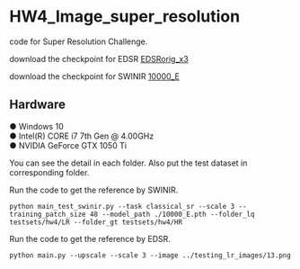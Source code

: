 # HW4_Image_super_resolution
code for  Super Resolution Challenge. <br>

download the checkpoint for EDSR [EDSRorig_x3](https://drive.google.com/drive/u/2/folders/1bO4IDB241njwJPAnAQG6S7knGixDztaQ)

download the checkpoint for SWINIR [10000_E](https://drive.google.com/drive/u/2/folders/1bO4IDB241njwJPAnAQG6S7knGixDztaQ)

## Hardware
● Windows 10 <br>
● Intel(R) CORE i7 7th Gen @ 4.00GHz <br>
● NVIDIA GeForce GTX 1050 Ti <br>

You can see the detail in each folder.
Also put the test dataset in corresponding folder.

Run the code to get the reference by SWINIR.

    python main_test_swinir.py --task classical_sr --scale 3 --training_patch_size 48 --model_path ./10000_E.pth --folder_lq testsets/hw4/LR --folder_gt testsets/hw4/HR
    

Run the code to get the reference by EDSR.

    python main.py --upscale --scale 3 --image ../testing_lr_images/13.png
